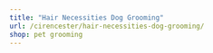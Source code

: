 ```yaml
---
title: "Hair Necessities Dog Grooming"
url: /cirencester/hair-necessities-dog-grooming/
shop: pet grooming
---
```

